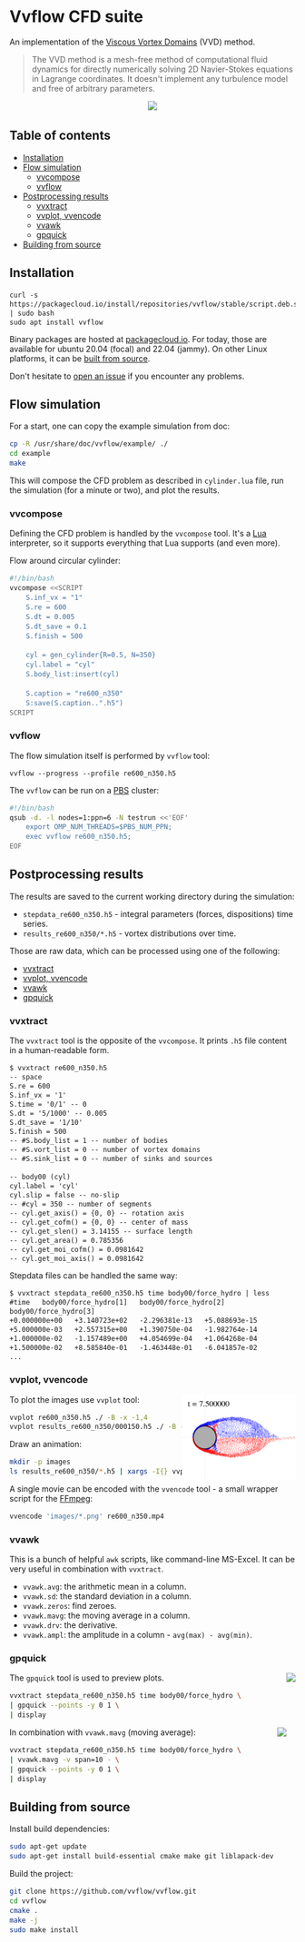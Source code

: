 # Vvflow CFD suite

[vvd-wiki]: https://en.wikipedia.org/wiki/Viscous_vortex_domains_method
[pbs-wiki]: https://en.wikipedia.org/wiki/Portable_Batch_System
[issue]: https://github.com/vvflow/vvflow/issues/new
[lua]: https://learnxinyminutes.com/docs/lua/
[awk]: https://man7.org/linux/man-pages/man1/awk.1p.html
[ffmpeg]: https://ffmpeg.org/about.html
[packagecloud]: https://packagecloud.io/vvflow/stable

An implementation of the [Viscous Vortex Domains][vvd-wiki] (VVD) method.

> The VVD method is a mesh-free method of computational fluid dynamics
> for directly numerically solving 2D Navier-Stokes equations in Lagrange
> coordinates. It doesn't implement any turbulence model and free of
> arbitrary parameters.

<p align="center">
    <img src="readme-pics/example.png" height="350px">
</p>

## Table of contents

* [Installation](#installation)
* [Flow simulation](#flow-simulation)
    * [vvcompose](#vvcompose)
    * [vvflow](#vvflow)
* [Postprocessing results](#postprocessing-results)
    * [vvxtract](#vvxtract)
    * [vvplot, vvencode](#vvplot-vvencode)
    * [vvawk](#vvawk)
    * [gpquick](#gpquick)
* [Building from source](#building-from-source)

## Installation

```
curl -s https://packagecloud.io/install/repositories/vvflow/stable/script.deb.sh | sudo bash
sudo apt install vvflow
```

Binary packages are hosted at [packagecloud.io][packagecloud]. For
today, those are available for ubuntu 20.04 (focal) and 22.04 (jammy).
On other Linux platforms, it can be [built from source](#building-from-source).

Don't hesitate to [open an issue][issue] if you encounter any problems.

## Flow simulation

For a start, one can copy the example simulation from doc:

```bash
cp -R /usr/share/doc/vvflow/example/ ./
cd example
make
```

This will compose the CFD problem as described in `cylinder.lua` file,
run the simulation (for a minute or two), and plot the results.

### vvcompose

Defining the CFD problem is handled by the `vvcompose` tool. It's a
[Lua][lua] interpreter, so it supports everything that Lua supports
(and even more).

Flow around circular cylinder:

```bash
#!/bin/bash
vvcompose <<SCRIPT
    S.inf_vx = "1"
    S.re = 600
    S.dt = 0.005
    S.dt_save = 0.1
    S.finish = 500

    cyl = gen_cylinder{R=0.5, N=350}
    cyl.label = "cyl"
    S.body_list:insert(cyl)

    S.caption = "re600_n350"
    S:save(S.caption..".h5")
SCRIPT
```

### vvflow

The flow simulation itself is performed by `vvflow` tool:

```
vvflow --progress --profile re600_n350.h5
```

The `vvflow` can be run on a [PBS][pbs-wiki] cluster:

```bash
#!/bin/bash
qsub -d. -l nodes=1:ppn=6 -N testrun <<'EOF'
    export OMP_NUM_THREADS=$PBS_NUM_PPN;
    exec vvflow re600_n350.h5;
EOF
```

## Postprocessing results

The results are saved to the current working directory during the simulation:
* `stepdata_re600_n350.h5` - integral parameters (forces, dispositions) time series.
* `results_re600_n350/*.h5` - vortex distributions over time.

Those are raw data, which can be processed using one of the following:
* [vvxtract](#vvxtract)
* [vvplot, vvencode](#vvplot-vvencode)
* [vvawk](#vvawk)
* [gpquick](#gpquick)

### vvxtract

The `vvxtract` tool is the opposite of the `vvcompose`.
It prints `.h5` file content in a human-readable form.

```console
$ vvxtract re600_n350.h5
-- space
S.re = 600
S.inf_vx = '1'
S.time = '0/1' -- 0
S.dt = '5/1000' -- 0.005
S.dt_save = '1/10'
S.finish = 500
-- #S.body_list = 1 -- number of bodies
-- #S.vort_list = 0 -- number of vortex domains
-- #S.sink_list = 0 -- number of sinks and sources

-- body00 (cyl)
cyl.label = 'cyl'
cyl.slip = false -- no-slip
-- #cyl = 350 -- number of segments
-- cyl.get_axis() = {0, 0} -- rotation axis
-- cyl.get_cofm() = {0, 0} -- center of mass
-- cyl.get_slen() = 3.14155 -- surface length
-- cyl.get_area() = 0.785356
-- cyl.get_moi_cofm() = 0.0981642
-- cyl.get_moi_axis() = 0.0981642
```

Stepdata files can be handled the same way:

```console
$ vvxtract stepdata_re600_n350.h5 time body00/force_hydro | less
#time   body00/force_hydro[1]   body00/force_hydro[2]   body00/force_hydro[3]
+0.000000e+00   +3.140723e+02   -2.296381e-13   +5.088693e-15
+5.000000e-03   +2.557315e+00   +1.390750e-04   -1.982764e-14
+1.000000e-02   -1.157489e+00   +4.054699e-04   +1.064268e-04
+1.500000e-02   +8.585840e-01   -1.463448e-01   -6.041857e-02
...
```

### vvplot, vvencode

<img align="right" height="150px" src="readme-pics/000150.png">

To plot the images use `vvplot` tool:

```bash
vvplot re600_n350.h5 ./ -B -x -1,4
vvplot results_re600_n350/000150.h5 ./ -B --V 10 -x -1,4
```

Draw an animation:

```bash
mkdir -p images
ls results_re600_n350/*.h5 | xargs -I{} vvplot {} ./images -BV -x -2,20
```

A single movie can be encoded with the `vvencode` tool - a small
wrapper script for the [FFmpeg][ffmpeg]:

```bash
vvencode 'images/*.png' re600_n350.mp4
```

### vvawk

This is a bunch of helpful `awk` scripts, like command-line MS-Excel.
It can be very useful in combination with `vvxtract`.

 - `vvawk.avg`: the arithmetic mean in a column.
 - `vvawk.sd`: the standard deviation in a column.
 - `vvawk.zeros`: find zeroes.
 - `vvawk.mavg`: the moving average in a column.
 - `vvawk.drv`: the derivative.
 - `vvawk.ampl`: the amplitude in a column - `avg(max) - avg(min)`.

### gpquick

<img align="right" height="140px" src="readme-pics/fx_raw.png">

The `gpquick` tool is used to preview plots.

```bash
vvxtract stepdata_re600_n350.h5 time body00/force_hydro \
| gpquick --points -y 0 1 \
| display

```

<img align="right" height="140px" src="readme-pics/fx_mavg.png">

In combination with `vvawk.mavg` (moving average):

```bash
vvxtract stepdata_re600_n350.h5 time body00/force_hydro \
| vvawk.mavg -v span=10 - \
| gpquick --points -y 0 1 \
| display
```

## Building from source

Install build dependencies:

```bash
sudo apt-get update
sudo apt-get install build-essential cmake make git liblapack-dev
```

Build the project:

```bash
git clone https://github.com/vvflow/vvflow.git
cd vvflow
cmake .
make -j
sudo make install
```
